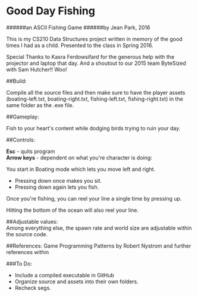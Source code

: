 # Good Day Fishing
######an ASCII Fishing Game
######by Jean Park, 2016

This is my CS210 Data Structures project written in memory of the good times I had as a child.
Presented to the class in Spring 2016.  

Special Thanks to Kasra Ferdowsifard for the generous help with the projector and laptop that day.
And a shoutout to our 2015 team ByteSized with Sam Hutcher!! Woo!

##Build:

Compile all the source files and then make sure to have the player assets 
(boating-left.txt, boating-right.txt, fishing-left.txt, fishing-right.txt) 
in the same folder as the .exe file.

##Gameplay:

  Fish to your heart's content while dodging birds trying to ruin your day.
  
##Controls:

  **Esc** - quits program  
  **Arrow keys** - dependent on what you're character is doing:  
  
  
  You start in Boating mode which lets you move left and right.
  + Pressing down once makes you sit.   
  + Pressing down again lets you fish.
  
Once you're fishing, you can reel your line a single time by pressing up.   


Hitting the bottom of the ocean will also reel your line.  


##Adjustable values:  
Among everything else, the spawn rate and world size are adjustable within the source code.


##References:
Game Programming Patterns by Robert Nystrom and further references within

###To Do:  
+ Include a compiled executable in GitHub
+ Organize source and assets into their own folders.  
+ Recheck segs.  


